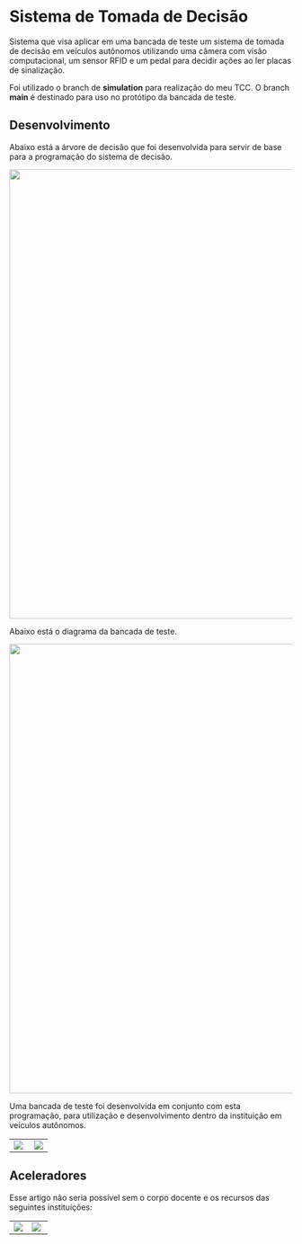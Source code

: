 # Sistema de Tomada de Decisão

Sistema que visa aplicar em uma bancada de teste um sistema de tomada de decisão em veículos autônomos utilizando uma câmera com visão computacional, um sensor RFID e um pedal para decidir ações ao ler placas de sinalização.

Foi utilizado o branch de **simulation** para realização do meu TCC. O branch **main** é destinado para uso no protótipo da bancada de teste.

## Desenvolvimento

Abaixo está a árvore de decisão que foi desenvolvida para servir de base para a programação do sistema de decisão.

<p align="center"><img align="center" width="800" src="/../simulation/assets/ARVORE_DECISAO.png" /></p>

Abaixo está o diagrama da bancada de teste.

<p align="center"><img align="center" width="800" src="/../simulation/assets/DIAGRAMA_PROJETO.png" /></p>

Uma bancada de teste foi desenvolvida em conjunto com esta programação, para utilização e desenvolvimento dentro da instituição em veículos autônomos.

<table align="center">
  <tr>
    <td width="53%"><img src="/../simulation/assets/BANCADA_PROJETO.png" /></td>
    <td><img src="/../simulation/assets/BANCADA_PRONTA.jpg" /></td>
  </tr>
</table>

## Aceleradores

Esse artigo não seria possível sem o corpo docente e os recursos das seguintes instituições:

<table align="center">
  <tr>
    <td><img src="/../simulation/assets/UNISATC_COLORIDA.png" /></td>
    <td width="53%"><img src="/../simulation/assets/FAPESC_COLORIDA.png" /></td>
  </tr>
</table>
